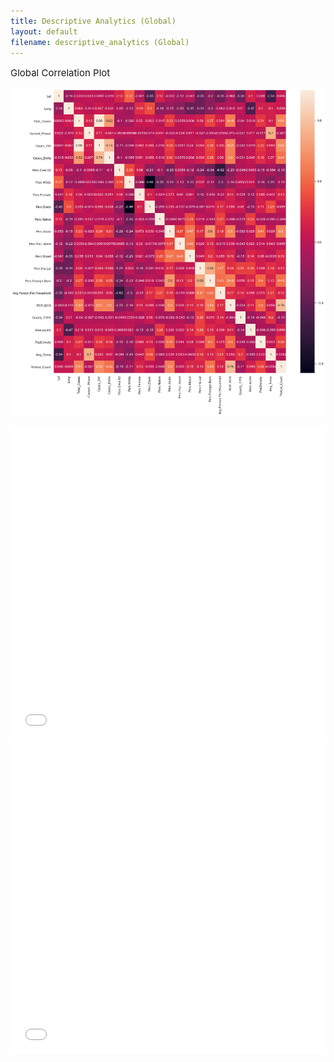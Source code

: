 ```yaml
---
title: Descriptive Analytics (Global) 
layout: default
filename: descriptive_analytics (Global)
---
```




<p style='font-size: 15px'>Global Correlation Plot</p>


![img](assets/img/Seaborn/Corr_Plot.png)

<iframe src="assets/img/Bokeh/Global_Area_Temp.html"
    sandbox="allow-same-origin allow-scripts"
    width="100%"
    height="500"
    scrolling="no"
    seamless="seamless"
    frameborder="0">
</iframe>

<iframe src="assets/img/Bokeh/Global_Area_Temp.html"
    sandbox="allow-same-origin allow-scripts"
    width="100%"
    height="500"
    scrolling="no"
    seamless="seamless"
    frameborder="0">
</iframe>
